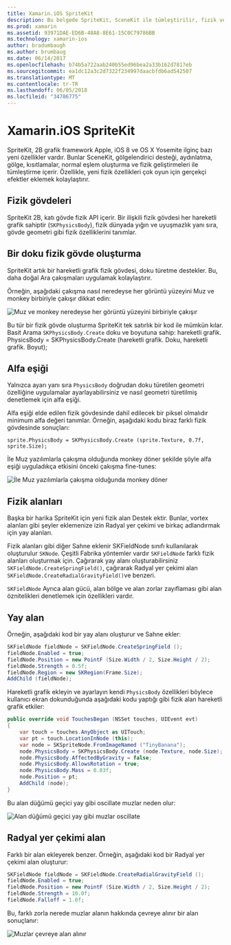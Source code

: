 ```yaml
---
title: Xamarin.iOS SpriteKit
description: Bu belgede SpriteKit, SceneKit ile tümleştirilir, fizik ve animasyon içerir, aydınlatma ve gölgelendirme ve daha fazla bilgi için destek içerir Apple'nın 2B grafik framework açıklanmaktadır. SpriteKit 2B oyun oluşturmak için kullanılabilir.
ms.prod: xamarin
ms.assetid: 93971DAE-ED6B-48A8-8E61-15C0C79786BB
ms.technology: xamarin-ios
author: bradumbaugh
ms.author: brumbaug
ms.date: 06/14/2017
ms.openlocfilehash: b74b5a722aab240b55ed96bea2a33b162d7817eb
ms.sourcegitcommit: ea1dc12a3c2d7322f234997daacbfdb6ad542507
ms.translationtype: MT
ms.contentlocale: tr-TR
ms.lasthandoff: 06/05/2018
ms.locfileid: "34786775"
---
```

# <a name="spritekit-in-xamarinios"></a>Xamarin.iOS SpriteKit

SpriteKit, 2B grafik framework Apple, iOS 8 ve OS X Yosemite ilginç bazı yeni özellikler vardır. Bunlar SceneKit, gölgelendirici desteği, aydınlatma, gölge, kısıtlamalar, normal eşlem oluşturma ve fizik geliştirmeleri ile tümleştirme içerir. Özellikle, yeni fizik özellikleri çok oyun için gerçekçi efektler eklemek kolaylaştırır.

## <a name="physics-bodies"></a>Fizik gövdeleri

SpriteKit 2B, katı gövde fizik API içerir. Bir ilişkili fizik gövdesi her hareketli grafik sahiptir (`SKPhysicsBody`), fizik dünyada yığın ve uyuşmazlık yanı sıra, gövde geometri gibi fizik özelliklerini tanımlar.

## <a name="creating-a-physics-body-from-a-texture"></a>Bir doku fizik gövde oluşturma
SpriteKit artık bir hareketli grafik fizik gövdesi, doku türetme destekler. Bu, daha doğal Ara çakışmaları uygulamak kolaylaştırır.

Örneğin, aşağıdaki çakışma nasıl neredeyse her görüntü yüzeyini Muz ve monkey birbiriyle çakışır dikkat edin:
 
![](spritekit-images/image13.png "Muz ve monkey neredeyse her görüntü yüzeyini birbiriyle çakışır")

Bu tür bir fizik gövde oluşturma SpriteKit tek satırlık bir kod ile mümkün kılar. Basit Arama `SKPhysicsBody.Create` doku ve boyutuna sahip: hareketli grafik. PhysicsBody = SKPhysicsBody.Create (hareketli grafik. Doku, hareketli grafik. Boyut);

## <a name="alpha-threshold"></a>Alfa eşiği

Yalnızca ayarı yanı sıra `PhysicsBody` doğrudan doku türetilen geometri özelliğine uygulamalar ayarlayabilirsiniz ve nasıl geometri türetilmiş denetlemek için alfa eşiği. 

Alfa eşiği elde edilen fizik gövdesinde dahil edilecek bir piksel olmalıdır minimum alfa değeri tanımlar. Örneğin, aşağıdaki kodu biraz farklı fizik gövdesinde sonuçları:

```chsarp
sprite.PhysicsBody = SKPhysicsBody.Create (sprite.Texture, 0.7f, sprite.Size);
```

İle Muz yazılımlarla çakışma olduğunda monkey döner şekilde şöyle alfa eşiği uyguladıkça etkisini önceki çakışma fine-tunes:

![](spritekit-images/image14.png "İle Muz yazılımlarla çakışma olduğunda monkey döner")
 
## <a name="physics-fields"></a>Fizik alanları

Başka bir harika SpriteKit için yeni fizik alan Destek ektir. Bunlar, vortex alanları gibi şeyler eklemenize izin Radyal yer çekimi ve birkaç adlandırmak için yay alanları.

Fizik alanları gibi diğer Sahne eklenir SKFieldNode sınıfı kullanılarak oluşturulur `SKNode`. Çeşitli Fabrika yöntemler vardır `SKFieldNode` farklı fizik alanları oluşturmak için. Çağırarak yay alanı oluşturabilirsiniz `SKFieldNode.CreateSpringField()`, çağırarak Radyal yer çekimi alan `SKFieldNode.CreateRadialGravityField()`ve benzeri.

`SKFieldNode` Ayrıca alan gücü, alan bölge ve alan zorlar zayıflaması gibi alan öznitelikleri denetlemek için özellikleri vardır.

## <a name="spring-field"></a>Yay alan

Örneğin, aşağıdaki kod bir yay alanı oluşturur ve Sahne ekler:

```csharp
SKFieldNode fieldNode = SKFieldNode.CreateSpringField ();
fieldNode.Enabled = true;
fieldNode.Position = new PointF (Size.Width / 2, Size.Height / 2);
fieldNode.Strength = 0.5f;
fieldNode.Region = new SKRegion(Frame.Size);
AddChild (fieldNode);
```

Hareketli grafik ekleyin ve ayarlayın kendi `PhysicsBody` özellikleri böylece kullanıcı ekran dokunduğunda aşağıdaki kodu yaptığı gibi fizik alan hareketli grafik etkiler:

```csharp
public override void TouchesBegan (NSSet touches, UIEvent evt)
{
    var touch = touches.AnyObject as UITouch;
    var pt = touch.LocationInNode (this);
    var node = SKSpriteNode.FromImageNamed ("TinyBanana");
    node.PhysicsBody = SKPhysicsBody.Create (node.Texture, node.Size);
    node.PhysicsBody.AffectedByGravity = false;
    node.PhysicsBody.AllowsRotation = true;
    node.PhysicsBody.Mass = 0.03f;
    node.Position = pt;
    AddChild (node);
}
```

Bu alan düğümü geçici yay gibi oscillate muzlar neden olur:

![](spritekit-images/image15.png "Alan düğümü geçici yay gibi muzlar oscillate")
 
## <a name="radial-gravity-field"></a>Radyal yer çekimi alan

Farklı bir alan ekleyerek benzer. Örneğin, aşağıdaki kod bir Radyal yer çekimi alan oluşturur:

```csharp
SKFieldNode fieldNode = SKFieldNode.CreateRadialGravityField ();
fieldNode.Enabled = true;
fieldNode.Position = new PointF (Size.Width / 2, Size.Height / 2);
fieldNode.Strength = 10.0f;
fieldNode.Falloff = 1.0f;
```

Bu, farklı zorla nerede muzlar alanın hakkında çevreye alınır bir alan sonuçlanır:

![](spritekit-images/image16.png "Muzlar çevreye alan alınır")

